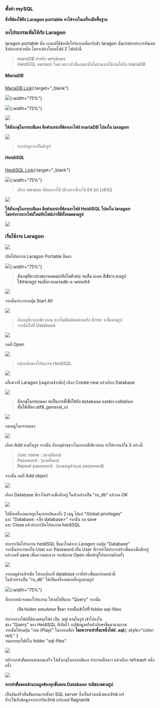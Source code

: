 ### ตั้งค่า mySQL

**สิ่งที่ต้องใช้คือ Laragon portable หาได้จากในเครื่องมือพื้นฐาน**



### ลงโปรแกรมเพิ่มให้กับ Laragon

laragon portable นั้น เบาแต่ก็มีข้อเสียโปรแกรมที่มากับตัว laragon นั้นเก่าต้องทำการอัพเดท\
ซึ่งต้องทำด้วยมือ โดยจะต้องโหลดไฟล์ 2 ไฟล์ดังนี้

> mariaDB สำหรับ windows\
> HeidiSQL version ใหม่ เพราะตัวที่แถมมานั้นไม่สามารถใช้งานได้กับ mariaDB

##### MariaDB

[MariaDB Link](https://downloads.mariadb.org/){:target="_blank"}

![](../assets/images/img/04/01.PNG){:width="75%"}

![](../assets/images/img/04/02.PNG){:width="75%"}

![](../assets/images/img/04/03.PNG)

**ให้สังเกตุในกรอบสีแดง คือตำแหน่งที่ต้องเอาไฟล์ mariaDB ไปลงใน laragon**

![](../assets/images/img/04/04.PNG)

> หากทำถูกจะเป็นดังรูป

##### HeidiSQL

[HeidiSQL Link](https://www.heidisql.com/download.php){:target="_blank"}

![](../assets/images/img/04/05.PNG){:width="75%"}

> เลือก version ที่ต้องการใช้ (ตัวอย่างนี้จะใช้ 64 bit [x64])

![](../assets/images/img/04/06.PNG)

**ให้สังเกตุในกรอบสีแดง คือตำแหน่งที่ต้องเอาไฟล์ HeidiSQL ไปลงใน laragon\
โดยทำการลากไฟล์ใหม่ทับไฟล์เก่าที่มีทั้งหมดตามรูป**

![](../assets/images/img/04/07.PNG)




### เริ่มใช้งาน Laragon

![](../assets/images/img/04/08.PNG)

เปิดโปรแกรม Laragon Portable ขึ้นมา

![](../assets/images/img/04/09.PNG){:width="75%"}

> **สังเกตุที่ขวาล่างของจอคอม(หรือในตัวย่อ) จะเห็น icon สีเขียวๆ ตามรูป\
> ให้ทำตามรูป จนเลือก mariadb-x-winx64**

![](../assets/images/img/04/10.PNG)

จากนั้นทำการกดปุ่ม Start All

![](../assets/images/img/04/11.PNG)

> สังเกตุที่กรอบเขียวอ่อน หากไม่มีข้อผิดพลาดหรือ Error จะขึ้นตามรูป\
> จากนั้นไปที่ Database

![](../assets/images/img/04/12.PNG)

กดที่ Open

![](../assets/images/img/04/13.PNG)

> หน้าหลักของโปรแกรม HeidiSQL

![](../assets/images/img/04/14.PNG)

คลิ๊กขวาที่ Laragon [เมนูด้านซ้ายมือ] เลือก Create new แล้วเลือก Database

![](../assets/images/img/04/15.PNG)

> **สังเกตุในกรอบแดง จะเป็นการตั้งชื่อให้กับ database และช่อง collation\
> นั้นให้เลือก utf8_general_ci**

![](../assets/images/img/04/16.PNG)

กดเมนูในกรอบแดง

![](../assets/images/img/04/17.PNG)

เลือก Add ตามในรูป จากนั้น สังเกตุด้านขวาในกรอบสีเขียวอ่อน ทำให้การแก้ไข 3 อย่างนี้

> User name : (ตามที่ชอบ)\
> Password : (ตามที่ชอบ)\
> Repeat password : (ตามเมนูด้านบน password)

จากนั้น กดที่ Add object

![](../assets/images/img/04/18.PNG)

เลือก Database ที่เราได้สร้างเมื่อสักครู่ ในตัวอย่างเป็น "ro_db" แล้วกด OK

![](../assets/images/img/04/19.PNG)

ให้ติ๊กเครื่องหมายถูกในกรอบสีแดงทั้ง 2 เมนู ได้แก่ "Global privileges"\
และ "Database: <ชื่อ database>" จากนั้น กด save \
และ Close แล้วทำการปิดโปรแกรม heidiSQL 

![](../assets/images/img/04/20.PNG)

ทำการเปิดโปรแกรม heidiSQL ขึ้นมาใหม่จาก Laragon กดปุ่ม "Database"\
จากนั้นทำการแก้ไข User และ Password เป็น User ที่เราทำได้ทำการสร้างขึ้นมาเมื่อสักครู่\
แล้วกดที่ save เพื่อความสะดวก จากน้้นกด Open เพื่อเข้าสู่โปรแกรมอีกครั้ง

![](../assets/images/img/04/21.PNG)

จากเมนูด้านซ้ายมือ ให้กดเลือกที่ database เราที่สร้างขึ้นมาก่อนหน้านี้\
ในตัวอย่างเป็น "ro_db" ให้เป็นเครื่องหมายติ๊กถูกตามรูป

![](../assets/images/img/04/22.PNG){:width="75%"}

ที่กลางหน้าจอของโปรแกรม ให้กดไปที่แถบ "Query" จากนั้น

> **เปิด folder emulator ขึ้นมา จากนั้นเข้าไปที่ folder sql-files**

ทำการลากไฟล์ที่มีนามสกุลไฟล์ เป็น .sql ตามในรูป เข้าไปลงใน\
ช่อง "Query" ของ HeidiSQL ที่เปิดไว้ จะมีข้อมูลหรือตัวอักษรขึ้นมาตามภาพ\
จากนั้นให้กดปุ่ม "เล่น (Play)" ในกรอบสีดำ **โดยควรจะทำที่ละหนึ่งไฟล์ .sql**{: style="color: red;" }\
จนครบทุกไฟล์ใน folder "sql-files"

![](../assets/images/img/04/23.PNG)

หลังจากทำขั้นตอนด้านบนเสร็จ ให้สังเกตุในกรอบสีแดง ทำการคลิ๊กขวา แล้วเลือก refreash หนึ่งครั้ง

![](../assets/images/img/04/24.PNG)

**หากทำขั้นตอนด้านบนถูกต้องทุกขั้นตอน Database จะมีขนาดตามรูป**

เป็นอันเสร็จสิ้นขั้นตอนการตั้งค่า SQL server ซึ่งเป็นส่วนหนึ่งของเซิร์ฟเวอร์\
ที่จะใช้เก็บข้อมูลจากการรันเซิร์ฟเวอร์เกมส์ Ragnarök